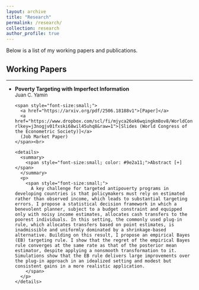```yaml
---
layout: archive
title: "Research"
permalink: /research/
collection: research
author_profile: true
---
```



Below is a list of my working papers and publications.

<h2>Working Papers</h2>
<hr />

<ul>
  <li>
    <b>Poverty Targeting with Imperfect Information</b><br>
    <span style="font-size:small;">Juan C. Yamin</span><br>

    <span style="font-size:small;">
      <a href="https://arxiv.org/pdf/2506.18188v1">[Paper]</a> 
      <a href="https://www.dropbox.com/scl/fi/mjyca26ok6wqingkm8ov8/WorldCongress.pdf?rlkey=j3nogjv01fxski68wil45uhq8&raw=1">[Slides (World Congress of the Econometric Society)]</a> 
      (Job Market Paper)
    </span><br>

    <details>
      <summary>
        <span style="font-size:small; color: #9e2a11;">Abstract [+]</span>
      </summary>
      <p>
        <span style="font-size:small;">
          A key challenge for targeted antipoverty programs in developing countries is that policymakers must rely on estimated rather than observed income, which leads to substantial targeting errors. I propose a statistical decision framework in which a benevolent planner, subject to a budget constraint and equipped only with noisy income estimates, allocates cash transfers to the poorest individuals. In this setting, the commonly used plug-in rule, which allocates transfers based on point estimates, is inadmissible and uniformly dominated by a shrinkage-based alternative. Building on this result, I propose an empirical Bayes (EB) targeting rule. I show that the regret of the empirical Bayes rule converges at the same rate as that of the posterior mean estimator, despite applying a nonsmooth transformation to it. Simulations show that the EB rule delivers large improvements over the plug-in approach in an idealized setting and modest but consistent gains in a more realistic application.
        </span>
      </p>
    </details>
  </li>
</ul>
